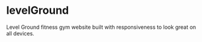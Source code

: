 # levelGround
Level Ground fitness gym website built with responsiveness to look great on all devices.
